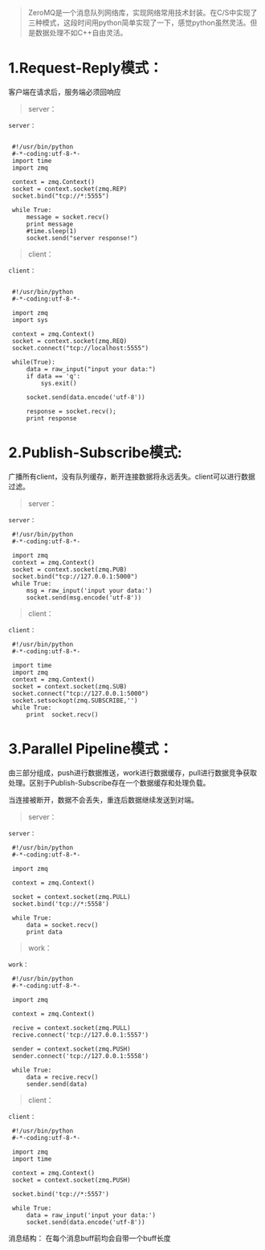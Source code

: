 > ZeroMQ是一个消息队列网络库，实现网络常用技术封装。在C/S中实现了三种模式，这段时间用python简单实现了一下，感觉python虽然灵活。但是数据处理不如C++自由灵活。

 

# 1.Request-Reply模式：

客户端在请求后，服务端必须回响应

> server：
```
server：


 #!/usr/bin/python
 #-*-coding:utf-8-*-
 import time
 import zmq
 
 context = zmq.Context()
 socket = context.socket(zmq.REP)
 socket.bind("tcp://*:5555")
 
 while True:
     message = socket.recv()
     print message
     #time.sleep(1)
     socket.send("server response!")
```
> client：
```
client：


 #!/usr/bin/python
 #-*-coding:utf-8-*-
 
 import zmq
 import sys
 
 context = zmq.Context()
 socket = context.socket(zmq.REQ)
 socket.connect("tcp://localhost:5555")
 
 while(True):
     data = raw_input("input your data:")
     if data == 'q':
         sys.exit()
 
     socket.send(data.encode('utf-8'))
 
     response = socket.recv();
     print response
```
 

# 2.Publish-Subscribe模式:

广播所有client，没有队列缓存，断开连接数据将永远丢失。client可以进行数据过滤。

> server：
```
server：

 #!/usr/bin/python
 #-*-coding:utf-8-*-
 
 import zmq 
 context = zmq.Context()  
 socket = context.socket(zmq.PUB)  
 socket.bind("tcp://127.0.0.1:5000")  
 while True:  
     msg = raw_input('input your data:') 
     socket.send(msg.encode('utf-8'))
```
> client：
```
client：

 #!/usr/bin/python
 #-*-coding:utf-8-*-
 
 import time
 import zmq  
 context = zmq.Context()  
 socket = context.socket(zmq.SUB)  
 socket.connect("tcp://127.0.0.1:5000")  
 socket.setsockopt(zmq.SUBSCRIBE,'') 
 while True:  
     print  socket.recv() 
```
 

# 3.Parallel Pipeline模式：

由三部分组成，push进行数据推送，work进行数据缓存，pull进行数据竞争获取处理。区别于Publish-Subscribe存在一个数据缓存和处理负载。

当连接被断开，数据不会丢失，重连后数据继续发送到对端。
> server：
```
server：

 #!/usr/bin/python
 #-*-coding:utf-8-*-
 
 import zmq
 
 context = zmq.Context()
 
 socket = context.socket(zmq.PULL)
 socket.bind('tcp://*:5558')
 
 while True:
     data = socket.recv()
     print data
```
> work：
```
work：

 #!/usr/bin/python
 #-*-coding:utf-8-*-
 
 import zmq
 
 context = zmq.Context()
 
 recive = context.socket(zmq.PULL)
 recive.connect('tcp://127.0.0.1:5557')
 
 sender = context.socket(zmq.PUSH)
 sender.connect('tcp://127.0.0.1:5558')
 
 while True:
     data = recive.recv()
     sender.send(data)
```
> client：
```
client：

 #!/usr/bin/python
 #-*-coding:utf-8-*-
 
 import zmq
 import time

 context = zmq.Context()
 socket = context.socket(zmq.PUSH)
 
 socket.bind('tcp://*:5557')
 
 while True:
     data = raw_input('input your data:')
     socket.send(data.encode('utf-8'))
```
 

消息结构：
在每个消息buff前均会自带一个buff长度
